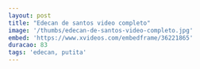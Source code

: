 ```yaml
---
layout: post
title: "Edecan de santos video completo"
image: '/thumbs/edecan-de-santos-video-completo.jpg'
embed: 'https://www.xvideos.com/embedframe/36221865'
duracao: 83
tags: 'edecan, putita'
---
```

